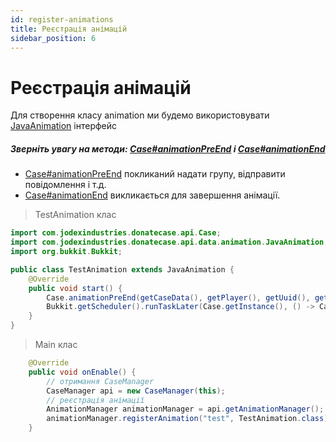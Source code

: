 ```yaml
---
id: register-animations
title: Реєстрація анімацій
sidebar_position: 6
---
```

# Реєстрація анімацій


Для створення класу animation ми будемо використовувати [JavaAnimation](https://repo.jodexindustries.xyz/javadoc/releases/com/jodexindustries/donatecase/spigot/2.2.6.7/raw/com/jodexindustries/donatecase/api/data/JavaAnimation.html) інтерфейс

##### Зверніть увагу на методи: [Case#animationPreEnd](https://repo.jodexindustries.xyz/javadoc/releases/com/jodexindustries/donatecase/spigot/2.2.6.7/raw/com/jodexindustries/donatecase/api/Case.html#animationPreEnd(com.jodexindustries.donatecase.api.data.casedata.CaseDataBukkit,org.bukkit.entity.Player,boolean,com.jodexindustries.donatecase.api.data.casedata.CaseDataBukkit.Item)) і [Case#animationEnd](https://repo.jodexindustries.xyz/javadoc/releases/com/jodexindustries/donatecase/spigot/2.2.6.7/raw/com/jodexindustries/donatecase/api/Case.html#animationEnd(com.jodexindustries.donatecase.api.data.casedata.CaseDataBukkit,org.bukkit.entity.Player,java.util.UUID,com.jodexindustries.donatecase.api.data.casedata.CaseDataBukkit.Item))
- [Case#animationPreEnd](https://repo.jodexindustries.xyz/javadoc/releases/com/jodexindustries/donatecase/spigot/2.2.6.7/raw/com/jodexindustries/donatecase/api/Case.html#animationPreEnd(com.jodexindustries.donatecase.api.data.casedata.CaseDataBukkit,org.bukkit.entity.Player,boolean,com.jodexindustries.donatecase.api.data.casedata.CaseDataBukkit.Item)) покликаний надати групу, відправити повідомлення і т.д.
- [Case#animationEnd](https://repo.jodexindustries.xyz/javadoc/releases/com/jodexindustries/donatecase/spigot/2.2.6.7/raw/com/jodexindustries/donatecase/api/Case.html#animationEnd(com.jodexindustries.donatecase.api.data.casedata.CaseDataBukkit,org.bukkit.entity.Player,java.util.UUID,com.jodexindustries.donatecase.api.data.casedata.CaseDataBukkit.Item)) викликається для завершення анімації.

> TestAnimation клас
```java
import com.jodexindustries.donatecase.api.Case;
import com.jodexindustries.donatecase.api.data.animation.JavaAnimation;
import org.bukkit.Bukkit;

public class TestAnimation extends JavaAnimation {
    @Override
    public void start() {
        Case.animationPreEnd(getCaseData(), getPlayer(), getUuid(), getWinItem());
        Bukkit.getScheduler().runTaskLater(Case.getInstance(), () -> Case.animationEnd(getCaseData(), getPlayer(), getUuid(), getWinItem()),20L);
    }
}

```

> Main клас
```java
    @Override
    public void onEnable() {
        // отримання CaseManager
        CaseManager api = new CaseManager(this);
        // реєстрація анімації
        AnimationManager animationManager = api.getAnimationManager();
        animationManager.registerAnimation("test", TestAnimation.class);
    }
```